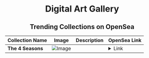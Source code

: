 <div align="center">

# Digital Art Gallery

## Trending Collections on OpenSea

| Collection Name                       | Image                                                                                     | Description                       | OpenSea Link                                                                                          |
|---------------------------------------|-------------------------------------------------------------------------------------------|-----------------------------------|--------------------------------------------------------------------------------------------------------|
| **The 4 Seasons** | ![Image](https://i.seadn.io/s/raw/files/c9a632a5c4bf5e1bd2972311c9390e20.jpg?w=500&auto=format?w=200&auto=format) |  | <details><summary>Link</summary>[The 4 Seasons](https://opensea.io/collection/the-4-seasons-1)</details> |

</div>
